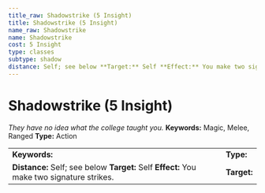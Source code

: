 ```yaml
---
title_raw: Shadowstrike (5 Insight)
title: Shadowstrike (5 Insight)
name_raw: Shadowstrike
name: Shadowstrike
cost: 5 Insight
type: classes
subtype: shadow
distance: Self; see below **Target:** Self **Effect:** You make two signature strikes.
---
```


# Shadowstrike (5 Insight)

*They have no idea what the college taught you.* **Keywords:** Magic, Melee, Ranged **Type:** Action

|                                                                                            |             |
| :----------------------------------------------------------------------------------------- | :---------- |
| **Keywords:**                                                                              | **Type:**   |
| **Distance:** Self; see below **Target:** Self **Effect:** You make two signature strikes. | **Target:** |
